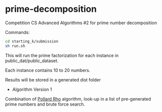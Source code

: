 # prime-decomposition
Competition CS Advanced Algorithms #2 for prime number decomposition

Commands:
```bash
cd starting_k/submission
sh run.sh
```

This will run the prime factorization for each instance in public_dat/public_dataset.

Each instance contains 10 to 20 numbers.

Results will be stored in a generated dist folder


- Algorithm Version 1

Combination of [Pollard Rho](https://en.wikipedia.org/wiki/Pollard's_rho_algorithm) algorithm, look-up in a list of pre-generated prime numbers and brute force search.

